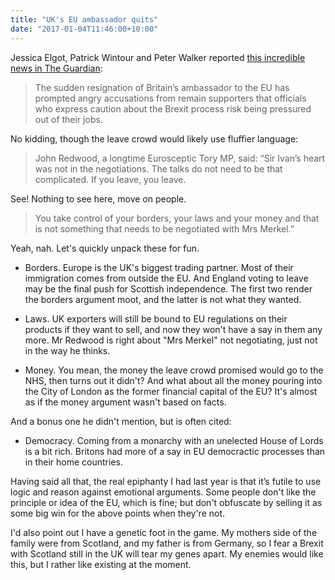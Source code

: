 ```yaml
---
title: "UK's EU ambassador quits"
date: "2017-01-04T11:46:00+10:00"
---
```

Jessica Elgot, Patrick Wintour and Peter Walker reported [this incredible news in The Guardian]:

> The sudden resignation of Britain’s ambassador to the EU has prompted angry accusations from remain supporters that officials who express caution about the Brexit process risk being pressured out of their jobs.

No kidding, though the leave crowd would likely use fluffier language:

> John Redwood, a longtime Eurosceptic Tory MP, said: “Sir Ivan’s heart was not in the negotiations. The talks do not need to be that complicated. If you leave, you leave.

See! Nothing to see here, move on people.

> You take control of your borders, your laws and your money and that is not something that needs to be negotiated with Mrs Merkel.”

Yeah, nah. Let's quickly unpack these for fun.

* Borders. Europe is the UK's biggest trading partner. Most of their immigration comes from outside the EU. And England voting to leave may be the final push for Scottish independence. The first two render the borders argument moot, and the latter is not what they wanted.

* Laws. UK exporters will still be bound to EU regulations on their products if they want to sell, and now they won't have a say in them any more. Mr Redwood is right about "Mrs Merkel" not negotiating, just not in the way he thinks.

* Money. You mean, the money the leave crowd promised would go to the NHS, then turns out it didn't? And what about all the money pouring into the City of London as the former financial capital of the EU? It's almost as if the money argument wasn't based on facts.

And a bonus one he didn't mention, but is often cited:

* Democracy. Coming from a monarchy with an unelected House of Lords is a bit rich. Britons had more of a say in EU democractic processes than in their home countries.

Having said all that, the real epiphanty I had last year is that it’s futile to use logic and reason against emotional arguments. Some people don't like the principle or idea of the EU, which is fine; but don't obfuscate by selling it as some big win for the above points when they're not. 

I'd also point out I have a genetic foot in the game. My mothers side of the family were from Scotland, and my father is from Germany, so I fear a Brexit with Scotland still in the UK will tear my genes apart. My enemies would like this, but I rather like existing at the moment.

[this incredible news in The Guardian]: https://www.theguardian.com/politics/2017/jan/03/uk-ambassador-to-eu-quits-amid-brexit-row

